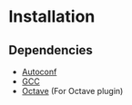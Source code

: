# Installation

## Dependencies

* [Autoconf](https://www.gnu.org/software/autoconf/)
* [GCC](https://www.gnu.org/software/gcc)
* [Octave](https://www.gnu.org/software/octave/) (For Octave plugin)
